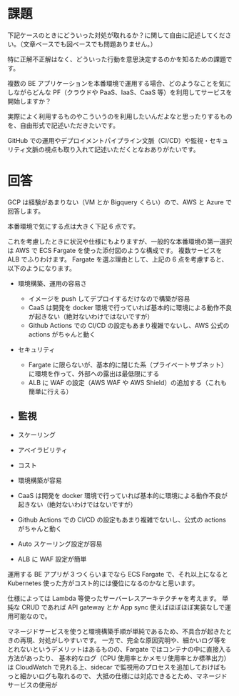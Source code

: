 # 課題

下記ケースのときにどういった対処が取れるか？に関して自由に記述してください。（文章ベースでも図ベースでも問題ありません。）

特に正解不正解はなく、どういった行動を意思決定するのかを知るための課題です。

複数の BE アプリケーションを本番環境で運用する場合、どのようなことを気にしながらどんな PF（クラウドや PaaS、IaaS、CaaS 等）を利用してサービスを開始しますか？

実際によく利用するものやこういうのを利用したいんだよなと思ったりするものを、自由形式で記述いただきたいです。

GitHub での運用やデプロイメントパイプライン文脈（CI/CD）や監視・セキュリティ文脈の視点も取り入れて記述いただくとなおありがたいです。

# 回答

GCP は経験があまりない（VM とか Bigquery くらい）ので、AWS と Azure で回答します。

本番環境で気にする点は大きく下記 6 点です。

これを考慮したときに状況や仕様にもよりますが、一般的な本番環境の第一選択は AWS で ECS Fargate を使った添付図のような構成です。
複数サービスを ALB でふりわけます。
Fargate を選ぶ理由として、上記の 6 点を考慮すると、以下のようになります。

- 環境構築、運用の容易さ
  - イメージを push してデプロイするだけなので構築が容易
  - CaaS は開発を docker 環境で行っていれば基本的に環境による動作不良が起きない（絶対ないわけではないですが）
  - Github Actions での CI/CD の設定もあまり複雑でないし、AWS 公式の actions がちゃんと動く
- セキュリティ
  - Fargate に限らないが、基本的に閉じた系（プライベートサブネット）に環境を作って、外部への露出は最低限にする
  - ALB に WAF の設定（AWS WAF や AWS Shield）の追加する（これも簡単に行える）
- ## 監視
- スケーリング
- アベイラビリティ
- コスト

- 環境構築が容易
- CaaS は開発を docker 環境で行っていれば基本的に環境による動作不良が起きない（絶対ないわけではないですが）
- Github Actions での CI/CD の設定もあまり複雑でないし、公式の actions がちゃんと動く
- Auto スケーリング設定が容易
- ALB に WAF 設定が簡単

運用する BE アプリが 3 つくらいまでなら ECS Fargate で、それ以上になると Kubernetes 使った方がコスト的には優位になるのかなと思います。

仕様によっては Lambda 等使ったサーバーレスアーキテクチャを考えます。
単純な CRUD であれば API gateway とか App sync 使えばほぼほぼ実装なしで運用可能なので。

マネージドサービスを使うと環境構築手順が単純であるため、不具合が起きたときの再現、対処がしやすいです。
一方で、完全な原因究明や、細かいログ等をとれないというデメリットはあるものの、Fargate ではコンテナの中に直接入る方法があったり、
基本的なログ（CPU 使用率とかメモリ使用率とか標準出力）は CloudWatch で見れる上、sidecar で監視用のプロセスを追加しておけばもっと細かいログも取れるので、
大抵の仕様には対応できるとため、マネージドサービスの使用が
